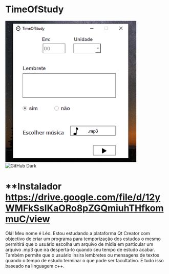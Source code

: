 # TimeOfStudy
![Interface principal de TimeOfStudy](https://github.com/Leumim2020/AppTimeOfStudy_Versao1/blob/master/UItimeofstudy.png)
![GitHub Dark](https://github.com/github-dark.png#gh-light-mode-only)
# **Instalador https://drive.google.com/file/d/12yWMFkSsIKaORo8pZGQmiuhTHfkommuC/view

Olá! Meu nome é Léo. Estou estudando a plataforma Qt Creator com objectivo de criar um programa para temporização dos estudos o mesmo permitirá que o usuário 
escolha um arquivo de mídia em particular um arquivo .mp3 que irá despertá-lo quando seu tempo de estudo acabar. 
Também permite que o usuário insira lembretes ou mensagens de textos quando o tempo de estudo terminar o que pode ser facultativo.
E tudo isso baseado na linguagem c++.

